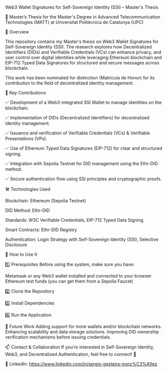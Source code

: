 Web3 Wallet Signatures for Self-Sovereign Identity (SSI) – Master's Thesis

📖 Master’s Thesis for the Master's Degree in Advanced Telecommunication Technologies (MATT) at Universitat Politècnica de Catalunya (UPC)

📌 Overview

This repository contains my Master's thesis on Web3 Wallet Signatures for Self-Sovereign Identity (SSI). The research explores how Decentralized Identifiers (DIDs) and Verifiable Credentials (VCs) can enhance privacy, and user control over digital identities while leveraging Ethereum blockchain and EIP-712 Typed Data Signatures for structured and secure messages across blockchain.

This work has been nominated for distinction (Matrícula de Honor) for its contribution to the field of decentralized identity management.

🚀 Key Contributions

✅ Development of a Web3-integrated SSI Wallet to manage identities on the blockchain.

✅ Implementation of DIDs (Decentralized Identifiers) for decentralized identity management.

✅ Issuance and verification of Verifiable Credentials (VCs) & Verifiable Presentations (VPs).

✅ Use of Ethereum Typed Data Signatures (EIP-712) for clear and structured signing.

✅ Integration with Sepolia Testnet for DID management using the Ethr-DID method.

✅ Secure authentication flow using SSI principles and cryptographic proofs.

🛠️ Technologies Used

Blockchain: Ethereum (Sepolia Testnet)

DID Method: Ethr-DID

Standards: W3C Verifiable Credentials, EIP-712 Typed Data Signing

Smart Contracts: Ethr-DID Registry

Authentication: Login Strategy with Self-Sovereign Identity (SSI), Selective Disclosure

🔧 How to Use It

1️⃣ Prerequisites
Before using the system, make sure you have:

Metamask or any Web3 wallet installed and connected to your browser
Ethereum test funds (you can get them from a Sepolia Faucet)

2️⃣ Clone the Repository

3️⃣ Install Dependencies

4️⃣ Run the Application


🔮 Future Work
Adding support for more wallets and/or blockchain networks.
Enhancing scalability and data storage solutions.
Improving DID ownership verification mechanisms before issuing credentials.

📫 Contact & Collaboration
If you’re interested in Self-Sovereign Identity, Web3, and Decentralized Authentication, feel free to connect! 🚀

💼 LinkedIn: https://www.linkedin.com/in/sergio-gesteira-gonz%C3%A1lez
